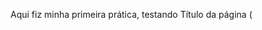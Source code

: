Aqui fiz minha primeira prática, testando Título da página (<title>), tamanho de títulos no corpo do html (<h1>,<h2>) e parágrafos (<p>).
HTML.
